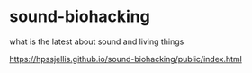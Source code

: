 # sound-biohacking
what is the latest about sound and living things



https://hpssjellis.github.io/sound-biohacking/public/index.html
